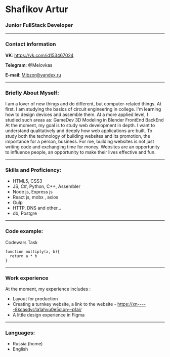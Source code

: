 # Shafikov Artur
### Junior FullStack Developer
---
### Contact information

__VK__: https://vk.com/id153467024

__Telegram__: @Melovkas

__E-mail__: Mibzor@yandex.ru

---
### Briefly About Myself:

I am a lover of new things and do different, but computer-related things. At first. I am studying the basics of circuit engineering in college. I'm learning how to design devices and assemble them. At a more applied level, I studied such areas as:
GameDev
3D Modeling in Blender
FrontEnd
BackEnd
At the moment, my goal is to study web development in depth. I want to understand qualitatively and deeply how web applications are built. To study both the technology of building websites and its promotion, the importance for a person, business. For me, building websites is not just writing code and exchanging time for money. Websites are an opportunity to influence people, an opportunity to make their lives effective and fun.

---
### Skills and Proficiency:

+ HTML5, CSS3
+ JS, C#, Python, C++, Assembler
+ Node js, Express js
+ React js, mobx , axios
+ Gulp
+ HTTP, DNS and other...
+ db, Postgre
---
### Code example:

Codewars Task
```
function multiply(a, b){
  return a * b
}

```
---
### Work experience

At the moment, my experience includes :
+ Layout for production
+ Creating a turnkey website, a link to the website - https://xn-----8kcasdvc1a1ahvu0e5d.xn--p1ai/
+ A little design experience in Figma
---
### Languages:

+ Russia (home)
+ English


